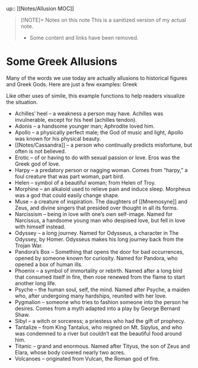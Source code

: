 up:: [[Notes/Allusion MOC]]

> [!NOTE]+ Notes on this note
> This is a sanitized version of my actual note. 
> - Some content and links have been removed.

# Some Greek Allusions
Many of the words we use today are actually allusions to historical figures and Greek Gods. Here are just a few examples:
Greek

Like other uses of simile, this example functions to help readers visualize the situation.

- Achilles’ heel – a weakness a person may have. Achilles was invulnerable, except for his heel (achilles tendon).
- Adonis – a handsome younger man; Aphrodite loved him.
- Apollo – a physically perfect male; the God of music and light, Apollo was known for his physical beauty.
- [[Notes/Cassandra]] – a person who continually predicts misfortune, but often is not believed.
- Erotic – of or having to do with sexual passion or love. Eros was the Greek god of love.
- Harpy – a predatory person or nagging woman. Comes from “harpy,” a foul creature that was part woman, part bird.
- Helen – symbol of a beautiful woman; from Helen of Troy.
- Morphine – an alkaloid used to relieve pain and induce sleep. Morpheus was a god that could easily change shape.
- Muse – a creature of inspiration. The daughters of [[Mnemosyne]] and Zeus, and divine singers that presided over thought in all its forms.
- Narcissism – being in love with one’s own self-image. Named for Narcissus, a handsome young man who despised love, but fell in love with himself instead.
- Odyssey – a long journey. Named for Odysseus, a character in The Odyssey, by Homer. Odysseus makes his long journey back from the Trojan War.
- Pandora’s Box – Something that opens the door for bad occurrences, opened by someone known for curiosity. Named for Pandora, who opened a box of human ills.
- Phoenix – a symbol of immortality or rebirth. Named after a long bird that consumed itself in fire, then rose renewed from the flame to start another long life.
- Psyche – the human soul, self, the mind. Named after Psyche, a maiden who, after undergoing many hardships, reunited with her love.
- Pygmalion – someone who tries to fashion someone into the person he desires. Comes from a myth adapted into a play by George Bernard Shaw.
- Sibyl – a witch or sorceress; a priestess who had the gift of prophecy.
- Tantalize – from King Tantalus, who reigned on Mt. Sipylus, and who was condemned to a river but couldn’t eat the beautiful food around him.
- Titanic – grand and enormous. Named after Tityus, the son of Zeus and Elara, whose body covered nearly two acres.
- Volcanoes – originated from Vulcan, the Roman god of fire.